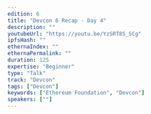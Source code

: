 ```yaml
---
edition: 6
title: "Devcon 6 Recap - Day 4"
description: ""
youtubeUrl: "https://youtu.be/YzSRT8S_SCg"
ipfsHash: ""
ethernaIndex: ""
ethernaPermalink: ""
duration: 125
expertise: "Beginner"
type: "Talk"
track: "Devcon"
tags: ["Devcon"]
keywords: ["Ethereum Foundation", "Devcon"]
speakers: [""]
---
```

